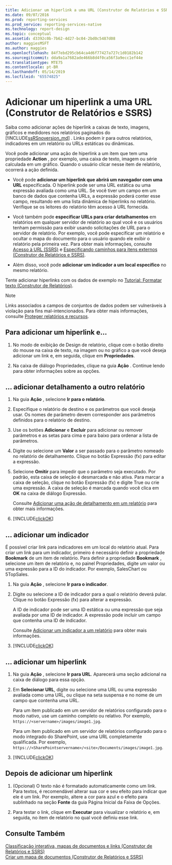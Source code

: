 ```yaml
---
title: Adicionar um hiperlink a uma URL (Construtor de Relatórios e SSRS) | Microsoft Docs
ms.date: 09/07/2016
ms.prod: reporting-services
ms.prod_service: reporting-services-native
ms.technology: report-design
ms.topic: conceptual
ms.assetid: d3392c0b-7b62-4d27-bc04-2bd0c5487d08
author: maggiesMSFT
ms.author: maggies
ms.openlocfilehash: 84f7ebd295cb64ca4d6f77427a727c1d0182b142
ms.sourcegitcommit: dda9a1a7682ade466b8d4f0ca56f3a9ecc1ef44e
ms.translationtype: MTE75
ms.contentlocale: pt-BR
ms.lasthandoff: 05/14/2019
ms.locfileid: "65574825"
---
```

# <a name="add-a-hyperlink-to-a-url-report-builder-and-ssrs"></a>Adicionar um hiperlink a uma URL (Construtor de Relatórios e SSRS)
Saiba como adicionar ações de hiperlink a caixas de texto, imagens, gráficos e medidores nos relatórios paginados do [!INCLUDE[ssRSnoversion_md](../../includes/ssrsnoversion-md.md)]  . Links podem ir para outros relatórios, indicadores em um relatório ou URLs estáticas ou dinâmicas. 

 Você pode adicionar uma ação de hiperlink a um item que tem uma propriedade **Action** , por exemplo, uma caixa de texto, imagem ou série calculada em um gráfico. Quando o usuário clicar nesse item de relatório, ocorrerá a ação definida.  
  
*   Você pode **adicionar um hiperlink que abrirá um navegador com uma URL** especificada. O hiperlink pode ser uma URL estática ou uma expressão avaliada como uma URL. Se você tiver um campo em um banco de dados que contenha URLs, a expressão poderá conter esse campo, resultando em uma lista dinâmica de hiperlinks no relatório. Verifique se os leitores do relatório têm acesso à URL fornecida.  
   
*  Você também pode **especificar URLs para criar detalhamentos** em relatórios em qualquer servidor de relatório ao qual você e os usuários tenham permissão para exibir usando solicitações de URL para o servidor de relatório. Por exemplo, você pode especificar um relatório e ocultar o mapa do documento para o usuário quando ele exibir o relatório pela primeira vez. Para obter mais informações, consulte [Acesso à URL &#40;SSRS&#41;](../../reporting-services/url-access-ssrs.md) e [Especificando caminhos para itens externos &#40;Construtor de Relatórios e SSRS&#41;](../../reporting-services/report-design/specifying-paths-to-external-items-report-builder-and-ssrs.md).
 
 *  Além disso, você pode **adicionar um indicador a um local específico** no mesmo relatório. 
  
Tente adicionar hiperlinks com os dados de exemplo no [Tutorial: Formatar texto &#40;Construtor de Relatórios&#41;](../../reporting-services/tutorial-format-text-report-builder.md).  
  
> [!NOTE]  
>  Links associados a campos de conjuntos de dados podem ser vulneráveis à violação para fins mal-intencionados. Para obter mais informações, consulte [Proteger relatórios e recursos](../../reporting-services/security/secure-reports-and-resources.md).  
  
## <a name="to-add-a-hyperlink-and"></a>Para adicionar um hiperlink e...   
  
1.  No modo de exibição de Design de relatório, clique com o botão direito do mouse na caixa de texto, na imagem ou no gráfico a que você deseja adicionar um link e, em seguida, clique em **Propriedades**.  
  
2.  Na caixa de diálogo Propriedades, clique na guia **Ação** . Continue lendo para obter informações sobre as opções.  

## <a name="-add-drillthrough-to-another-report"></a>... adicionar detalhamento a outro relatório

1. Na guia **Ação** , selecione **Ir para o relatório**. 

2. Especifique o relatório de destino e os parâmetros que você deseja usar. Os nomes de parâmetro devem corresponder aos parâmetros definidos para o relatório de destino. 

3. Use os botões **Adicionar** e **Excluir** para adicionar ou remover parâmetros e as setas para cima e para baixo para ordenar a lista de parâmetros.

4.  Digite ou selecione um **Valor** a ser passado para o parâmetro nomeado no relatório de detalhamento. Clique no botão Expressão (fx) para editar a expressão.

5. Selecione **Omitir** para impedir que o parâmetro seja executado. Por padrão, esta caixa de seleção é desmarcada e não ativa. Para marcar a caixa de seleção, clique no botão Expressão (fx) e digite True ou crie uma expressão. A caixa de seleção é marcada quando você clica em **OK** na caixa de diálogo Expressão.
  
   Consulte [Adicionar uma ação de detalhamento em um relatório](../../reporting-services/report-design/add-a-drillthrough-action-on-a-report-report-builder-and-ssrs.md) para obter mais informações. 
   
6. [!INCLUDE[clickOK](../../includes/clickok-md.md)]  
   
## <a name="-add-a-bookmark"></a>... adicionar um indicador

É possível criar link para indicadores em um local do relatório atual. Para criar um link para um indicador, primeiro é necessário definir a propriedade **Bookmark** de um item de relatório. Para definir a propriedade **Bookmark** , selecione um item de relatório e, no painel Propriedades, digite um valor ou uma expressão para a ID do indicador. Por exemplo, SalesChart ou 5TopSales.

1. Na guia **Ação** , selecione **Ir para o indicador**. 

2. Digite ou selecione a ID de indicador para a qual o relatório deverá pular. Clique no botão Expressão (fx) para alterar a expressão. 

   A ID de indicador pode ser uma ID estática ou uma expressão que seja avaliada por uma ID de indicador. A expressão pode incluir um campo que contenha uma ID de indicador.
   
   Consulte [Adicionar um indicador a um relatório](../../reporting-services/report-design/add-a-bookmark-to-a-report-report-builder-and-ssrs.md) para obter mais informações.
   
3. [!INCLUDE[clickOK](../../includes/clickok-md.md)]  

## <a name="-add-a-hyperlink"></a>... adicionar um hiperlink 
  
1. Na guia **Ação** , selecione **Ir para URL**. Aparecerá uma seção adicional na caixa de diálogo para essa opção.  
  
4.  Em **Selecionar URL**, digite ou selecione uma URL ou uma expressão avaliada como uma URL, ou clique na seta suspensa e no nome de um campo que contenha uma URL. 

    Para um item publicado em um servidor de relatórios configurado para o modo nativo, use um caminho completo ou relativo. Por exemplo, `https://<servername>/images/image1.jpg`. 
    
    Para um item publicado em um servidor de relatórios configurado para o modo integrado do SharePoint, use uma URL completamente qualificada. Por exemplo, `https://<SharePointservername>/<site>/Documents/images/image1.jpg`.
  
5.  [!INCLUDE[clickOK](../../includes/clickok-md.md)]  

## <a name="after-you-add-a-hyperlink"></a>Depois de adicionar um hiperlink
  
1.  (Opcional) O texto não é formatado automaticamente como um link. Para textos, é recomendável alterar sua cor e seu efeito para indicar que ele é um link. Por exemplo, altere a cor para azul e o efeito para sublinhado na seção **Fonte** da guia Página Inicial da Faixa de Opções.  
  
7.  Para testar o link, clique em **Executar** para visualizar o relatório e, em seguida, no item de relatório no qual você definiu esse link.  
  
## <a name="see-also"></a>Consulte Também  
 [Classificação interativa, mapas de documentos e links &#40;Construtor de Relatórios e SSRS&#41;](../../reporting-services/report-design/interactive-sort-document-maps-and-links-report-builder-and-ssrs.md)   
 [Criar um mapa de documentos &#40;Construtor de Relatórios e SSRS&#41;](../../reporting-services/report-design/create-a-document-map-report-builder-and-ssrs.md)  
  
  
